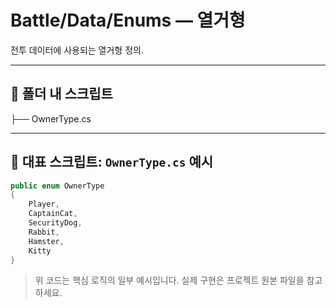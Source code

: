 # Battle/Data/Enums — 열거형

전투 데이터에 사용되는 열거형 정의.

---

## 📂 폴더 내 스크립트
 ├── OwnerType.cs

---

## 🔎 대표 스크립트: `OwnerType.cs` 예시

```csharp
public enum OwnerType
{ 
    Player,
    CaptainCat,
    SecurityDog,
    Rabbit,
    Hamster,
    Kitty
}
```

> 위 코드는 핵심 로직의 일부 예시입니다. 실제 구현은 프로젝트 원본 파일을 참고하세요.

